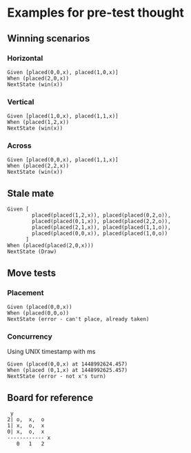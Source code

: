 # Examples for pre-test thought

## Winning scenarios

### Horizontal

```
Given [placed(0,0,x), placed(1,0,x)]
When (placed(2,0,x))
NextState (win(x))
```

### Vertical

```
Given [placed(1,0,x), placed(1,1,x)]
When (placed(1,2,x))
NextState (win(x))
```

### Across

```
Given [placed(0,0,x), placed(1,1,x)]
When (placed(2,2,x))
NextState (win(x))
```

## Stale mate

```
Given [
		placed(placed(1,2,x)), placed(placed(0,2,o)),
		placed(placed(0,1,x)), placed(placed(2,2,o)),
		placed(placed(2,1,x)), placed(placed(1,1,o)),
		placed(placed(0,0,x)), placed(placed(1,0,o))
	  ]
When (placed(placed(2,0,x)))
NextState (Draw)
```


## Move tests

### Placement

```
Given (placed(0,0,x))
When (placed(0,0,o))
NextState (error - can't place, already taken)
```

### Concurrency

Using UNIX timestamp with ms

```
Given (placed(0,0,x) at 1448992624.457)
When (placed (0,1,x) at 1448992625.457)
NextState (error - not x's turn)
```

## Board for reference

```
 y
2| o,  x,  o
1| x,  o,  x
0| x,  o,  x
------------ x
   0   1   2
```